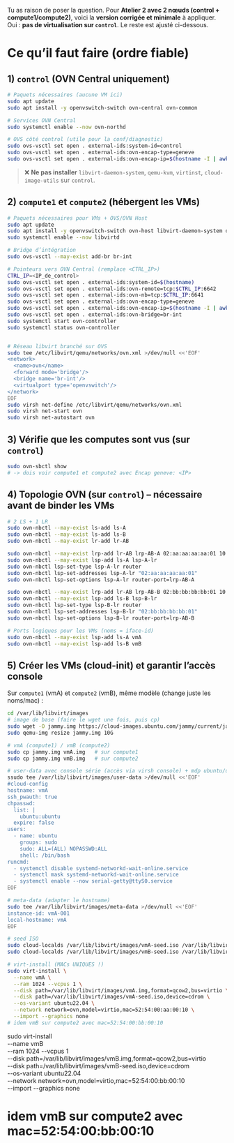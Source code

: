 Tu as raison de poser la question. Pour **Atelier 2 avec 2 nœuds (control + compute1/compute2)**, voici la **version corrigée et minimale** à appliquer. Oui : **pas de virtualisation sur `control`**. Le reste est ajusté ci-dessous.

# Ce qu’il faut faire (ordre fiable)

## 1) `control` (OVN Central uniquement)

```bash
# Paquets nécessaires (aucune VM ici)
sudo apt update
sudo apt install -y openvswitch-switch ovn-central ovn-common

# Services OVN Central
sudo systemctl enable --now ovn-northd

# OVS côté control (utile pour la conf/diagnostic)
sudo ovs-vsctl set open . external-ids:system-id=control
sudo ovs-vsctl set open . external-ids:ovn-encap-type=geneve
sudo ovs-vsctl set open . external-ids:ovn-encap-ip=$(hostname -I | awk '{print $1}')
```

> ❌ **Ne pas installer** `libvirt-daemon-system`, `qemu-kvm`, `virtinst`, `cloud-image-utils` sur `control`.

## 2) `compute1` et `compute2` (hébergent les VMs)

```bash
# Paquets nécessaires pour VMs + OVS/OVN Host
sudo apt update
sudo apt install -y openvswitch-switch ovn-host libvirt-daemon-system qemu-kvm virtinst cloud-image-utils qemu-utils
sudo systemctl enable --now libvirtd

# Bridge d’intégration
sudo ovs-vsctl --may-exist add-br br-int

# Pointeurs vers OVN Central (remplace <CTRL_IP>)
CTRL_IP=<IP_de_control>
sudo ovs-vsctl set open . external-ids:system-id=$(hostname)
sudo ovs-vsctl set open . external-ids:ovn-remote=tcp:$CTRL_IP:6642
sudo ovs-vsctl set open . external-ids:ovn-nb=tcp:$CTRL_IP:6641
sudo ovs-vsctl set open . external-ids:ovn-encap-type=geneve
sudo ovs-vsctl set open . external-ids:ovn-encap-ip=$(hostname -I | awk '{print $1}')
sudo ovs-vsctl set open . external-ids:ovn-bridge=br-int
sudo systemctl start ovn-controller
sudo systemctl status ovn-controller


# Réseau libvirt branché sur OVS
sudo tee /etc/libvirt/qemu/networks/ovn.xml >/dev/null <<'EOF'
<network>
  <name>ovn</name>
  <forward mode='bridge'/>
  <bridge name='br-int'/>
  <virtualport type='openvswitch'/>
</network>
EOF
sudo virsh net-define /etc/libvirt/qemu/networks/ovn.xml
sudo virsh net-start ovn
sudo virsh net-autostart ovn
```

## 3) Vérifie que les computes sont vus (sur `control`)

```bash
sudo ovn-sbctl show
# -> dois voir compute1 et compute2 avec Encap geneve: <IP>
```

## 4) Topologie OVN (sur `control`) – nécessaire **avant** de binder les VMs

```bash
# 2 LS + 1 LR
sudo ovn-nbctl --may-exist ls-add ls-A
sudo ovn-nbctl --may-exist ls-add ls-B
sudo ovn-nbctl --may-exist lr-add lr-AB

sudo ovn-nbctl --may-exist lrp-add lr-AB lrp-AB-A 02:aa:aa:aa:aa:01 10.0.1.1/24
sudo ovn-nbctl --may-exist lsp-add ls-A lsp-A-lr
sudo ovn-nbctl lsp-set-type lsp-A-lr router
sudo ovn-nbctl lsp-set-addresses lsp-A-lr "02:aa:aa:aa:aa:01"
sudo ovn-nbctl lsp-set-options lsp-A-lr router-port=lrp-AB-A

sudo ovn-nbctl --may-exist lrp-add lr-AB lrp-AB-B 02:bb:bb:bb:bb:01 10.0.2.1/24
sudo ovn-nbctl --may-exist lsp-add ls-B lsp-B-lr
sudo ovn-nbctl lsp-set-type lsp-B-lr router
sudo ovn-nbctl lsp-set-addresses lsp-B-lr "02:bb:bb:bb:bb:01"
sudo ovn-nbctl lsp-set-options lsp-B-lr router-port=lrp-AB-B

# Ports logiques pour les VMs (noms = iface-id)
sudo ovn-nbctl --may-exist lsp-add ls-A vmA
sudo ovn-nbctl --may-exist lsp-add ls-B vmB
```

## 5) Créer les VMs (cloud-init) et garantir l’accès console

Sur `compute1` (vmA) et `compute2` (vmB), même modèle (change juste les noms/mac) :

```bash
cd /var/lib/libvirt/images
# image de base (faire le wget une fois, puis cp)
sudo wget -O jammy.img https://cloud-images.ubuntu.com/jammy/current/jammy-server-cloudimg-amd64.img
sudo qemu-img resize jammy.img 10G

# vmA (compute1) / vmB (compute2)
sudo cp jammy.img vmA.img   # sur compute1
sudo cp jammy.img vmB.img   # sur compute2

# user-data avec console série (accès via virsh console) + mdp ubuntu/ubuntu
ssudo tee /var/lib/libvirt/images/user-data >/dev/null <<'EOF'
#cloud-config
hostname: vmA
ssh_pwauth: true
chpasswd:
  list: |
    ubuntu:ubuntu
  expire: false
users:
  - name: ubuntu
    groups: sudo
    sudo: ALL=(ALL) NOPASSWD:ALL
    shell: /bin/bash
runcmd:
  - systemctl disable systemd-networkd-wait-online.service
  - systemctl mask systemd-networkd-wait-online.service
  - systemctl enable --now serial-getty@ttyS0.service
EOF

# meta-data (adapter le hostname)
sudo tee /var/lib/libvirt/images/meta-data >/dev/null <<'EOF'
instance-id: vmA-001
local-hostname: vmA
EOF

# seed ISO
sudo cloud-localds /var/lib/libvirt/images/vmA-seed.iso /var/lib/libvirt/images/user-data /var/lib/libvirt/images/meta-data   # compute1 (vmA, modifie vmX->vmA dans les 2 fichiers)
sudo cloud-localds /var/lib/libvirt/images/vmB-seed.iso /var/lib/libvirt/images/user-data /var/lib/libvirt/images/meta-data   # compute2 (vmB, modifie vmX->vmB)

# virt-install (MACs UNIQUES !)
sudo virt-install \
  --name vmA \
  --ram 1024 --vcpus 1 \
  --disk path=/var/lib/libvirt/images/vmA.img,format=qcow2,bus=virtio \
  --disk path=/var/lib/libvirt/images/vmA-seed.iso,device=cdrom \
  --os-variant ubuntu22.04 \
  --network network=ovn,model=virtio,mac=52:54:00:aa:00:10 \
  --import --graphics none
# idem vmB sur compute2 avec mac=52:54:00:bb:00:10
```

sudo virt-install \
  --name vmB \
  --ram 1024 --vcpus 1 \
  --disk path=/var/lib/libvirt/images/vmB.img,format=qcow2,bus=virtio \
  --disk path=/var/lib/libvirt/images/vmB-seed.iso,device=cdrom \
  --os-variant ubuntu22.04 \
  --network network=ovn,model=virtio,mac=52:54:00:bb:00:10 \
  --import --graphics none
# idem vmB sur compute2 avec mac=52:54:00:bb:00:10
